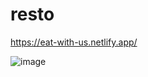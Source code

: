 # resto

https://eat-with-us.netlify.app/


![image](https://github.com/ataupeka/resto/assets/121459925/d5aadc89-8698-44f9-bddb-d7e1c1489a54)
